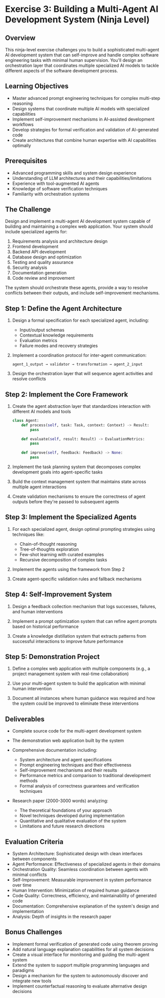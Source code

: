 # Exercise 3: Building a Multi-Agent AI Development System (Ninja Level)

## Overview

This ninja-level exercise challenges you to build a sophisticated multi-agent AI development system that can self-improve and handle complex software engineering tasks with minimal human supervision. You'll design an orchestration layer that coordinates multiple specialized AI models to tackle different aspects of the software development process.

## Learning Objectives

- Master advanced prompt engineering techniques for complex multi-step reasoning
- Design systems that coordinate multiple AI models with specialized capabilities
- Implement self-improvement mechanisms in AI-assisted development workflows
- Develop strategies for formal verification and validation of AI-generated code
- Create architectures that combine human expertise with AI capabilities optimally

## Prerequisites

- Advanced programming skills and system design experience
- Understanding of LLM architectures and their capabilities/limitations
- Experience with tool-augmented AI agents
- Knowledge of software verification techniques
- Familiarity with orchestration systems

## The Challenge

Design and implement a multi-agent AI development system capable of building and maintaining a complex web application. Your system should include specialized agents for:

1. Requirements analysis and architecture design
2. Frontend development
3. Backend API development
4. Database design and optimization
5. Testing and quality assurance
6. Security analysis
7. Documentation generation
8. Code review and improvement

The system should orchestrate these agents, provide a way to resolve conflicts between their outputs, and include self-improvement mechanisms.

## Step 1: Define the Agent Architecture

1. Design a formal specification for each specialized agent, including:
   - Input/output schemas
   - Contextual knowledge requirements
   - Evaluation metrics
   - Failure modes and recovery strategies

2. Implement a coordination protocol for inter-agent communication:
   ```
   agent_1_output → validator → transformation → agent_2_input
   ```

3. Design the orchestration layer that will sequence agent activities and resolve conflicts

## Step 2: Implement the Core Framework

1. Create the agent abstraction layer that standardizes interaction with different AI models and tools
   ```python
   class Agent:
       def process(self, task: Task, context: Context) -> Result:
           pass
       
       def evaluate(self, result: Result) -> EvaluationMetrics:
           pass
       
       def improve(self, feedback: Feedback) -> None:
           pass
   ```

2. Implement the task planning system that decomposes complex development goals into agent-specific tasks

3. Build the context management system that maintains state across multiple agent interactions

4. Create validation mechanisms to ensure the correctness of agent outputs before they're passed to subsequent agents

## Step 3: Implement the Specialized Agents

1. For each specialized agent, design optimal prompting strategies using techniques like:
   - Chain-of-thought reasoning
   - Tree-of-thoughts exploration
   - Few-shot learning with curated examples
   - Recursive decomposition of complex tasks

2. Implement the agents using the framework from Step 2

3. Create agent-specific validation rules and fallback mechanisms

## Step 4: Self-Improvement System

1. Design a feedback collection mechanism that logs successes, failures, and human interventions

2. Implement a prompt optimization system that can refine agent prompts based on historical performance

3. Create a knowledge distillation system that extracts patterns from successful interactions to improve future performance

## Step 5: Demonstration Project

1. Define a complex web application with multiple components (e.g., a project management system with real-time collaboration)

2. Use your multi-agent system to build the application with minimal human intervention

3. Document all instances where human guidance was required and how the system could be improved to eliminate these interventions

## Deliverables

- Complete source code for the multi-agent development system
- The demonstration web application built by the system
- Comprehensive documentation including:
  - System architecture and agent specifications
  - Prompt engineering techniques and their effectiveness
  - Self-improvement mechanisms and their results
  - Performance metrics and comparison to traditional development methods
  - Formal analysis of correctness guarantees and verification techniques

- Research paper (2000-3000 words) analyzing:
  - The theoretical foundations of your approach
  - Novel techniques developed during implementation
  - Quantitative and qualitative evaluation of the system
  - Limitations and future research directions

## Evaluation Criteria

- System Architecture: Sophisticated design with clean interfaces between components
- Agent Performance: Effectiveness of specialized agents in their domains
- Orchestration Quality: Seamless coordination between agents with minimal conflicts
- Self-Improvement: Measurable improvement in system performance over time
- Human Intervention: Minimization of required human guidance
- Code Quality: Correctness, efficiency, and maintainability of generated code
- Documentation: Comprehensive explanation of the system's design and implementation
- Analysis: Depth of insights in the research paper

## Bonus Challenges

- Implement formal verification of generated code using theorem proving
- Add natural language explanation capabilities for all system decisions
- Create a visual interface for monitoring and guiding the multi-agent system
- Extend the system to support multiple programming languages and paradigms
- Design a mechanism for the system to autonomously discover and integrate new tools
- Implement counterfactual reasoning to evaluate alternative design decisions
